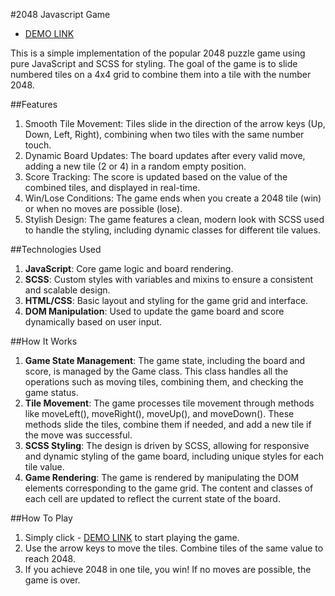 #2048 Javascript Game

- [DEMO LINK](https://katya-sn.github.io/2048_game/)

This is a simple implementation of the popular 2048 puzzle game using pure JavaScript and SCSS for styling. 
The goal of the game is to slide numbered tiles on a 4x4 grid to combine them into a tile with the number 2048.

##Features
1. Smooth Tile Movement: 
  Tiles slide in the direction of the arrow keys (Up, Down, Left, Right), combining when two tiles with the same number touch.
2. Dynamic Board Updates: 
  The board updates after every valid move, adding a new tile (2 or 4) in a random empty position.
3. Score Tracking: 
  The score is updated based on the value of the combined tiles, and displayed in real-time.
4. Win/Lose Conditions: 
  The game ends when you create a 2048 tile (win) or when no moves are possible (lose).
5. Stylish Design: 
  The game features a clean, modern look with SCSS used to handle the styling, including dynamic classes for different tile values.

  
##Technologies Used
1. **JavaScript**: 
  Core game logic and board rendering.
2. **SCSS**: 
  Custom styles with variables and mixins to ensure a consistent and scalable design.
3. **HTML/CSS**: 
  Basic layout and styling for the game grid and interface.
4. **DOM Manipulation**: 
  Used to update the game board and score dynamically based on user input.

##How It Works
1. **Game State Management**: 
  The game state, including the board and score, is managed by the Game class. This class handles all the operations such as moving tiles, combining them, and checking the game status.
2. **Tile Movement**: 
  The game processes tile movement through methods like moveLeft(), moveRight(), moveUp(), and moveDown(). These methods slide the tiles, combine them if needed, and add a new tile if the move was successful.
3. **SCSS Styling**: 
  The design is driven by SCSS, allowing for responsive and dynamic styling of the game board, including unique styles for each tile value.
4. **Game Rendering**: 
  The game is rendered by manipulating the DOM elements corresponding to the game grid. The content and classes of each cell are updated to reflect the current state of the board.
  
##How To Play
1. Simply click - [DEMO LINK](https://katya-sn.github.io/2048_game/) to start playing the game.
2. Use the arrow keys to move the tiles. Combine tiles of the same value to reach 2048.
3. If you achieve 2048 in one tile, you win! If no moves are possible, the game is over.
